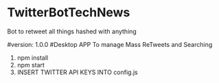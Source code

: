 # TwitterBotTechNews
Bot to retweet all things hashed with anything

#version: 1.0.0
#Desktop APP To manage Mass ReTweets and Searching
1. npm install
2. npm start
3. INSERT TWITTER API KEYS INTO config.js